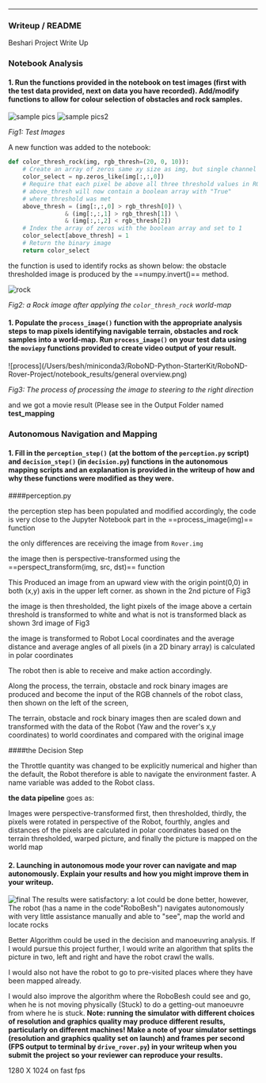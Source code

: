 

---
### Writeup / README
Beshari Project Write Up

### Notebook Analysis
#### 1. Run the functions provided in the notebook on test images (first with the test data provided, next on data you have recorded). Add/modify functions to allow for colour selection of obstacles and rock samples.


![sample pics](https://github.com/Beshario/Robproj1/tree/master/calibration_images/example_grid1.jpg)
![sample pics2](https://github.com/Beshario/Robproj1/tree/master/calibration_images/example_rock1.jpg)

*Fig1: Test Images*


A new function was added to the notebook:

~~~python
def color_thresh_rock(img, rgb_thresh=(20, 0, 10)):
    # Create an array of zeros same xy size as img, but single channel
    color_select = np.zeros_like(img[:,:,0])
    # Require that each pixel be above all three threshold values in RGB
    # above_thresh will now contain a boolean array with "True"
    # where threshold was met
    above_thresh = (img[:,:,0] > rgb_thresh[0]) \
                & (img[:,:,1] > rgb_thresh[1]) \
                & (img[:,:,2] < rgb_thresh[2])
    # Index the array of zeros with the boolean array and set to 1
    color_select[above_thresh] = 1
    # Return the binary image
    return color_select
~~~
the function is used to identify rocks as shown below:
the obstacle thresholded image is produced by the ==numpy.invert()== method.

![rock](/Users/besh/miniconda3/RoboND-Python-StarterKit/RoboND-Rover-Project/notebook_results/rock.jpg)

*Fig2: a Rock image after applying the `color_thresh_rock` world-map*
#### 1. Populate the `process_image()` function with the appropriate analysis steps to map pixels identifying navigable terrain, obstacles and rock samples into a world-map.  Run `process_image()` on your test data using the `moviepy` functions provided to create video output of your result. 

![process](/Users/besh/miniconda3/RoboND-Python-StarterKit/RoboND-Rover-Project/notebook_results/general overview.png)

*Fig3: The process of processing the image to steering to the right direction*


and we got a movie result (Please see in the Output Folder named **test_mapping**


### Autonomous Navigation and Mapping

#### 1. Fill in the `perception_step()` (at the bottom of the `perception.py` script) and `decision_step()` (in `decision.py`) functions in the autonomous mapping scripts and an explanation is provided in the writeup of how and why these functions were modified as they were.

####perception.py

the perception step has been populated and modified accordingly, the code is very close to the Jupyter Notebook part in the ==process_image(img)== function

the only differences are receiving the image from `Rover.img`

the image then is perspective-transformed using the ==perspect_transform(img, src, dst)== function

This Produced an image from an upward view with the origin point(0,0) in both (x,y) axis in the upper left corner. as shown in the 2nd picture of Fig3


the image is then thresholded, the light pixels of the image above a certain threshold is transformed to white and what is not is transformed black as shown 3rd image of Fig3

the image is transformed to Robot Local coordinates and the average distance and average angles of all pixels (in a 2D binary array) is calculated in polar coordinates 

The robot then is able to receive and make action accordingly.

Along the process, the terrain, obstacle and rock binary images are produced and become the input of the RGB channels of the robot class, then shown on the left of the screen,

The terrain, obstacle and rock binary images then are scaled down and transformed with the data of the Robot (Yaw and the rover's x,y coordinates) to world coordinates and compared with the original image

####the Decision Step

the Throttle quantity was changed to be explicitly numerical and higher than the default, the Robot therefore is able to navigate the environment faster. A name variable was added to the Robot class.

**the data pipeline** goes as: 

 Images were perspective-transformed first, then thresholded, thirdly, the pixels were rotated in perspective of the Robot, fourthly, angles and distances of the pixels are calculated in polar coordinates based on the terrain thresholded, warped picture, and finally the picture is mapped on the world map

#### 2. Launching in autonomous mode your rover can navigate and map autonomously.  Explain your results and how you might improve them in your writeup.  


![final](/Users/besh/miniconda3/RoboND-Python-StarterKit/RoboND-Rover-Project/output.jpeg)
The results were satisfactory: a lot could be done better, however, The robot (has a name in the code"RoboBesh") navigates autonomously with very little assistance manually and able to "see", map the world and locate rocks

Better Algorithm could be used in the decision and manoeuvring analysis. If I would pursue this project further, I would write an algorithm that splits the picture in two, left and right and have the robot crawl the walls.

I would also not have the robot to go to pre-visited places where they have been mapped already.

I would also improve the algorithm where the RoboBesh could see and go, when he is not moving physically (Stuck) to do a getting-out manoeuvre from where he is stuck.
**Note: running the simulator with different choices of resolution and graphics quality may produce different results, particularly on different machines!  Make a note of your simulator settings (resolution and graphics quality set on launch) and frames per second (FPS output to terminal by `drive_rover.py`) in your writeup when you submit the project so your reviewer can reproduce your results.**

1280 X 1024 on fast fps




